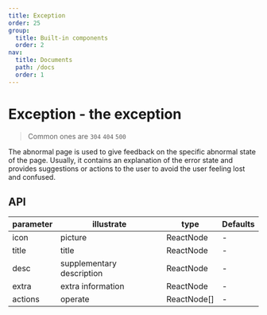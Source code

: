```yaml
---
title: Exception
order: 25
group:
  title: Built-in components
  order: 2
nav:
  title: Documents
  path: /docs
  order: 1
---
```


# Exception - the exception

> Common ones are `304` `404` `500`

The abnormal page is used to give feedback on the specific abnormal state of the page. Usually, it contains an explanation of the error state and provides suggestions or actions to the user to avoid the user feeling lost and confused.

## API

| parameter | illustrate                | type        | Defaults |
| --------- | ------------------------- | ----------- | -------- |
| icon      | picture                   | ReactNode   | -        |
| title     | title                     | ReactNode   | -        |
| desc      | supplementary description | ReactNode   | -        |
| extra     | extra information         | ReactNode   | -        |
| actions   | operate                   | ReactNode[] | -        |

